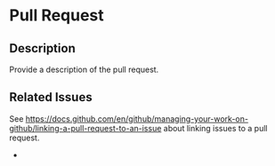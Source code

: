 # Pull Request

## Description

Provide a description of the pull request.

## Related Issues

See https://docs.github.com/en/github/managing-your-work-on-github/linking-a-pull-request-to-an-issue
about linking issues to a pull request.

-
